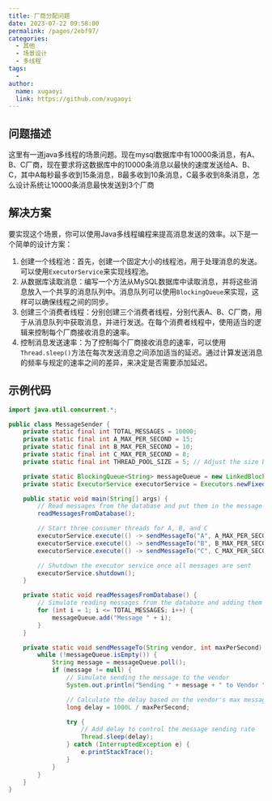 ```yaml
---
title: 厂商分配问题
date: 2023-07-22 09:58:00
permalink: /pages/2ebf97/
categories:
  - 其他
  - 场景设计
  - 多线程
tags:
  - 
author: 
  name: xugaoyi
  link: https://github.com/xugaoyi
---
```

## 问题描述

​	这里有一道java多线程的场景问题。现在mysql数据库中有10000条消息，有A、B、C厂商，现在要求将这数据库中的10000条消息以最快的速度发送给A、B、C，其中A每秒最多收到15条消息，B最多收到10条消息，C最多收到8条消息，怎么设计系统让10000条消息最快发送到3个厂商



## 解决方案

要实现这个场景，你可以使用Java多线程编程来提高消息发送的效率。以下是一个简单的设计方案：

1. 创建一个线程池：首先，创建一个固定大小的线程池，用于处理消息的发送。可以使用`ExecutorService`来实现线程池。
2. 从数据库读取消息：编写一个方法从MySQL数据库中读取消息，并将这些消息放入一个共享的消息队列中。消息队列可以使用`BlockingQueue`来实现，这样可以确保线程之间的同步。
3. 创建三个消费者线程：分别创建三个消费者线程，分别代表A、B、C厂商，用于从消息队列中获取消息，并进行发送。在每个消费者线程中，使用适当的逻辑来控制每个厂商接收消息的速率。
4. 控制消息发送速率：为了控制每个厂商接收消息的速率，可以使用`Thread.sleep()`方法在每次发送消息之间添加适当的延迟。通过计算发送消息的频率与规定的速率之间的差异，来决定是否需要添加延迟。



## 示例代码

```java
import java.util.concurrent.*;

public class MessageSender {
    private static final int TOTAL_MESSAGES = 10000;
    private static final int A_MAX_PER_SECOND = 15;
    private static final int B_MAX_PER_SECOND = 10;
    private static final int C_MAX_PER_SECOND = 8;
    private static final int THREAD_POOL_SIZE = 5; // Adjust the size based on your system's capabilities

    private static BlockingQueue<String> messageQueue = new LinkedBlockingQueue<>();
    private static ExecutorService executorService = Executors.newFixedThreadPool(THREAD_POOL_SIZE);

    public static void main(String[] args) {
        // Read messages from the database and put them in the message queue
        readMessagesFromDatabase();

        // Start three consumer threads for A, B, and C
        executorService.execute(() -> sendMessageTo("A", A_MAX_PER_SECOND));
        executorService.execute(() -> sendMessageTo("B", B_MAX_PER_SECOND));
        executorService.execute(() -> sendMessageTo("C", C_MAX_PER_SECOND));

        // Shutdown the executor service once all messages are sent
        executorService.shutdown();
    }

    private static void readMessagesFromDatabase() {
        // Simulate reading messages from the database and adding them to the queue
        for (int i = 1; i <= TOTAL_MESSAGES; i++) {
            messageQueue.add("Message " + i);
        }
    }

    private static void sendMessageTo(String vendor, int maxPerSecond) {
        while (!messageQueue.isEmpty()) {
            String message = messageQueue.poll();
            if (message != null) {
                // Simulate sending the message to the vendor
                System.out.println("Sending " + message + " to Vendor " + vendor);

                // Calculate the delay based on the vendor's max messages per second
                long delay = 1000L / maxPerSecond;

                try {
                    // Add delay to control the message sending rate
                    Thread.sleep(delay);
                } catch (InterruptedException e) {
                    e.printStackTrace();
                }
            }
        }
    }
}

```


